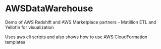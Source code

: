# AWSDataWarehouse
Demo of AWS Redshift and AWS Marketplace partners - Matillion ETL and Yellofin for visualization

Uses aws cli scripts and also shows how to use AWS CloudFormation templates
